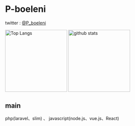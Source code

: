 # P-boeleni
twitter : [@P_boeleni](https://twitter.com/P_boeleni)

<p align="left"> 
  <img alt="Top Langs" height="200px" src="https://github-readme-stats.vercel.app/api/top-langs/?username=P-boeleni&layout=compact&show_icons=true&theme=onedark" />
  <img alt="github stats" height="200px" src="https://github-readme-stats.vercel.app/api?username=p-boeleni&theme=onedark&show_icons=ture" />
</p>

## main
php(laravel、slim) 、 javascript(node.js、vue.js、React)
<!--
[portfolio](https://github.com/P-boeleni)
-->

<!--
**P-boeleni/P-boeleni** is a ✨ _special_ ✨ repository because its `README.md` (this file) appears on your GitHub profile.

Here are some ideas to get you started:

- 🔭 I’m currently working on ...
- 🌱 I’m currently learning ...
- 👯 I’m looking to collaborate on ...
- 🤔 I’m looking for help with ...
- 💬 Ask me about ...
- 📫 How to reach me: ...
- 😄 Pronouns: ...
- ⚡ Fun fact: ...
-->
